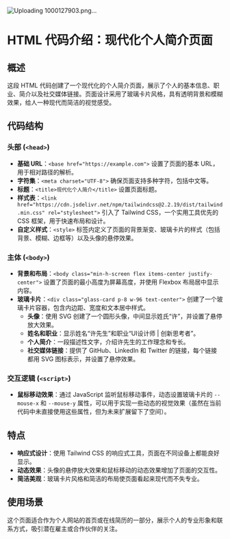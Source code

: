![Uploading 1000127903.png…]()

# HTML 代码介绍：现代化个人简介页面

## 概述
这段 HTML 代码创建了一个现代化的个人简介页面，展示了个人的基本信息、职业、简介以及社交媒体链接。页面设计采用了玻璃卡片风格，具有透明背景和模糊效果，给人一种现代而简洁的视觉感受。

## 代码结构

### 头部 (`<head>`)
- **基础 URL**：`<base href="https://example.com">` 设置了页面的基本 URL，用于相对路径的解析。
- **字符集**：`<meta charset="UTF-8">` 确保页面支持多种字符，包括中文等。
- **标题**：`<title>现代化个人简介</title>` 设置页面标题。
- **样式表**：`<link href="https://cdn.jsdelivr.net/npm/tailwindcss@2.2.19/dist/tailwind.min.css" rel="stylesheet">` 引入了 Tailwind CSS，一个实用工具优先的 CSS 框架，用于快速布局和设计。
- **自定义样式**：`<style>` 标签内定义了页面的背景渐变、玻璃卡片的样式（包括背景、模糊、边框等）以及头像的悬停效果。

### 主体 (`<body>`)
- **背景和布局**：`<body class="min-h-screen flex items-center justify-center">` 设置了页面的最小高度为屏幕高度，并使用 Flexbox 布局居中显示内容。
- **玻璃卡片**：`<div class="glass-card p-8 w-96 text-center">` 创建了一个玻璃卡片容器，包含内边距、宽度和文本居中样式。
  - **头像**：使用 SVG 创建了一个圆形头像，中间显示姓氏“许”，并设置了悬停放大效果。
  - **姓名和职业**：显示姓名“许先生”和职业“UI设计师 | 创新思考者”。
  - **个人简介**：一段描述性文字，介绍许先生的工作理念和专长。
  - **社交媒体链接**：提供了 GitHub、LinkedIn 和 Twitter 的链接，每个链接都用 SVG 图标表示，并设置了悬停效果。

### 交互逻辑 (`<script>`)
- **鼠标移动效果**：通过 JavaScript 监听鼠标移动事件，动态设置玻璃卡片的 `--mouse-x` 和 `--mouse-y` 属性，可以用于实现一些动态的视觉效果（虽然在当前代码中未直接使用这些属性，但为未来扩展留下了空间）。

## 特点
- **响应式设计**：使用 Tailwind CSS 的响应式工具，页面在不同设备上都能良好显示。
- **动态效果**：头像的悬停放大效果和鼠标移动的动态效果增加了页面的交互性。
- **简洁美观**：玻璃卡片风格和简洁的布局使页面看起来现代而不失专业。

## 使用场景
这个页面适合作为个人网站的首页或在线简历的一部分，展示个人的专业形象和联系方式，吸引潜在雇主或合作伙伴的关注。
